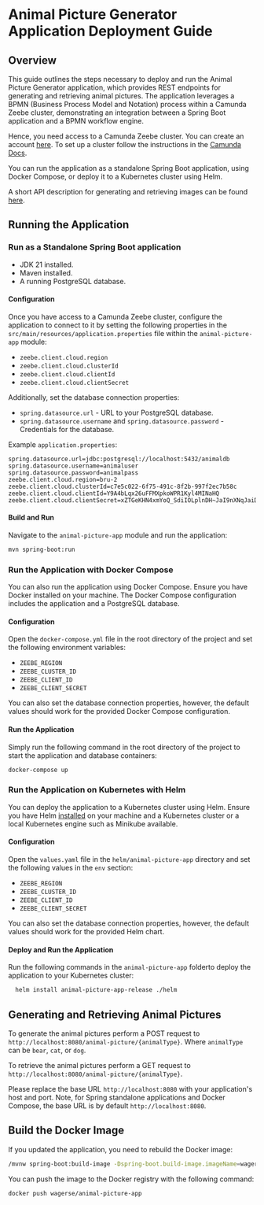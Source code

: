 # Animal Picture Generator Application Deployment Guide

## Overview

This guide outlines the steps necessary to deploy and run the Animal Picture Generator application, which provides REST endpoints for generating and retrieving animal pictures. 
The application leverages a BPMN (Business Process Model and Notation) process within a Camunda Zeebe cluster, demonstrating an integration between a Spring Boot application and a BPMN workflow engine.

Hence, you need access to a Camunda Zeebe cluster. 
You can create an account [here](https://camunda.com). 
To set up a cluster follow the instructions in the [Camunda Docs](https://docs.camunda.io/docs/guides/create-cluster/).

You can run the application as a standalone Spring Boot application, using Docker Compose, or deploy it to a Kubernetes cluster using Helm.

A short API description for generating and retrieving images can be found [here](#generating-and-retrieving-animal-pictures).

## Running the Application

### Run as a Standalone Spring Boot application

- JDK 21 installed.
- Maven installed.
- A running PostgreSQL database.

#### Configuration

Once you have access to a Camunda Zeebe cluster, configure the application to connect to it by setting the following properties in the `src/main/resources/application.properties` file within the `animal-picture-app` module:

- `zeebe.client.cloud.region`
- `zeebe.client.cloud.clusterId`
- `zeebe.client.cloud.clientId`
- `zeebe.client.cloud.clientSecret`

Additionally, set the database connection properties:

- `spring.datasource.url` - URL to your PostgreSQL database.
- `spring.datasource.username` and `spring.datasource.password` - Credentials for the database.

Example `application.properties`:

```properties
spring.datasource.url=jdbc:postgresql://localhost:5432/animaldb
spring.datasource.username=animaluser
spring.datasource.password=animalpass
zeebe.client.cloud.region=bru-2
zeebe.client.cloud.clusterId=c7e5c022-6f75-491c-8f2b-997f2ec7b58c
zeebe.client.cloud.clientId=Y9A4bLqx26uFFMXpkoWPR1Kyl4MINaHQ
zeebe.client.cloud.clientSecret=xZTGeKHN4xmYoQ_SdiIOLplnDH~JaI9nXNqJaiDtdDl3vC2ehfDeNA9owaSX2a9S
```

#### Build and Run
Navigate to the `animal-picture-app` module and run the application:
   ```bash
   mvn spring-boot:run
   ```

### Run the Application with Docker Compose
You can also run the application using Docker Compose. 
Ensure you have Docker installed on your machine.
The Docker Compose configuration includes the application and a PostgreSQL database.

#### Configuration
Open the `docker-compose.yml` file in the root directory of the project and set the following environment variables:

- `ZEEBE_REGION`
- `ZEEBE_CLUSTER_ID` 
- `ZEEBE_CLIENT_ID`
- `ZEEBE_CLIENT_SECRET`

You can also set the database connection properties, however, the default values should work for the provided Docker Compose configuration.

#### Run the Application

Simply run the following command in the root directory of the project to start the application and database containers:

```bash
docker-compose up
```


### Run the Application on Kubernetes with Helm
You can deploy the application to a Kubernetes cluster using Helm. 
Ensure you have Helm [installed](https://helm.sh/docs/intro/install/) on your machine and a Kubernetes cluster or a local Kubernetes engine such as Minikube available.

#### Configuration
Open the `values.yaml` file in the `helm/animal-picture-app` directory and set the following values in the `env` section:

- `ZEEBE_REGION`
- `ZEEBE_CLUSTER_ID`
- `ZEEBE_CLIENT_ID`
- `ZEEBE_CLIENT_SECRET`

You can also set the database connection properties, however, the default values should work for the provided Helm chart.

#### Deploy and Run the Application
Run the following commands in the `animal-picture-app` folderto deploy the application to your Kubernetes cluster:

```bash
  helm install animal-picture-app-release ./helm
```

## Generating and Retrieving Animal Pictures
To generate the animal pictures perform a POST request to `http://localhost:8080/animal-picture/{animalType}`.
Where `animalType` can be `bear`, `cat`, or `dog`.

To retrieve the animal pictures perform a GET request to `http://localhost:8080/animal-picture/{animalType}`.

Please replace the base URL `http://localhost:8080` with your application's host and port.
Note, for Spring standalone applications and Docker Compose, the base URL is by default `http://localhost:8080`.

## Build the Docker Image
If you updated the application, you need to rebuild the Docker image:

```bash
/mvnw spring-boot:build-image -Dspring-boot.build-image.imageName=wagerse/animal-picture-app
```

You can push the image to the Docker registry with the following command:

```bash
docker push wagerse/animal-picture-app
```



